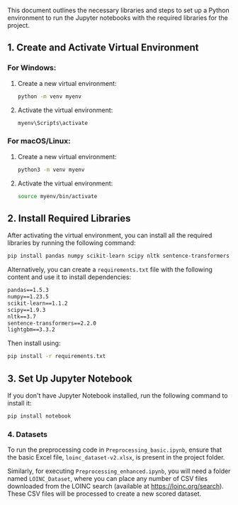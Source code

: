 This document outlines the necessary libraries and steps to set up a Python environment to run the Jupyter notebooks with the required libraries for the project.

## 1. Create and Activate Virtual Environment

### For Windows:

1. Create a new virtual environment:
   ```bash
   python -m venv myenv
   ```

2. Activate the virtual environment:
   ```bash
   myenv\Scripts\activate
   ```

### For macOS/Linux:

1. Create a new virtual environment:
   ```bash
   python3 -m venv myenv
   ```

2. Activate the virtual environment:
   ```bash
   source myenv/bin/activate
   ```

## 2. Install Required Libraries

After activating the virtual environment, you can install all the required libraries by running the following command:

```bash
pip install pandas numpy scikit-learn scipy nltk sentence-transformers lightgbm
```

Alternatively, you can create a `requirements.txt` file with the following content and use it to install dependencies:

```txt
pandas==1.5.3
numpy==1.23.5
scikit-learn==1.1.2
scipy==1.9.3
nltk==3.7
sentence-transformers==2.2.0
lightgbm==3.3.2
```

Then install using:

```bash
pip install -r requirements.txt
```

## 3. Set Up Jupyter Notebook

If you don't have Jupyter Notebook installed, run the following command to install it:

```bash
pip install notebook
```

### 4. Datasets

To run the preprocessing code in `Preprocessing_basic.ipynb`, ensure that the basic Excel file, `loinc_dataset-v2.xlsx`, is present in the project folder.

Similarly, for executing `Preprocessing_enhanced.ipynb`, you will need a folder named `LOINC_Dataset`, where you can place any number of CSV files downloaded from the LOINC search (available at https://loinc.org/search). These CSV files will be processed to create a new scored dataset.